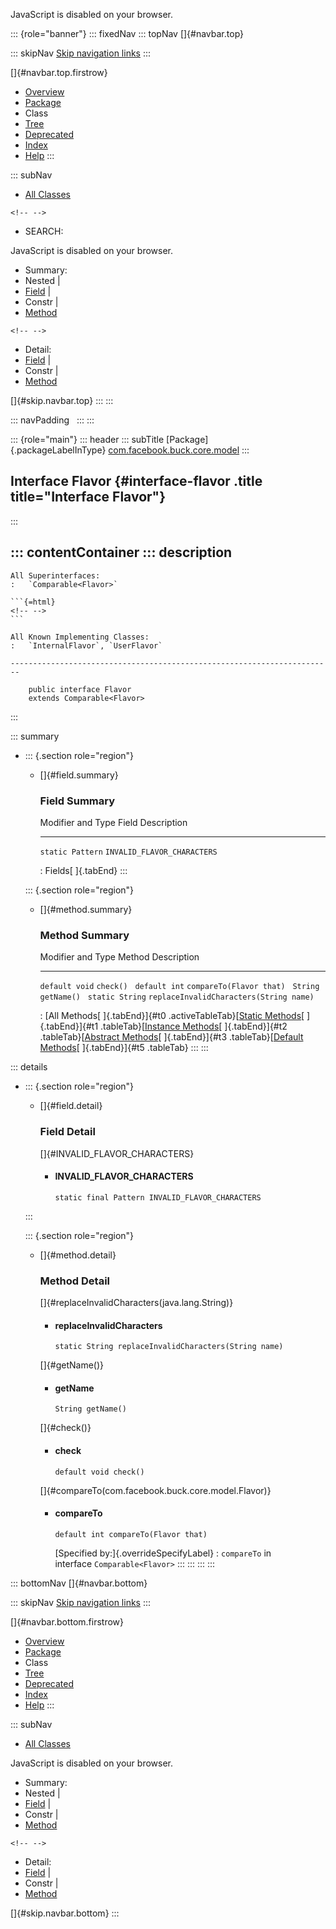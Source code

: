 <div>

JavaScript is disabled on your browser.

</div>

::: {role="banner"}
::: fixedNav
::: topNav
[]{#navbar.top}

::: skipNav
[Skip navigation links](#skip.navbar.top "Skip navigation links")
:::

[]{#navbar.top.firstrow}

-   [Overview](../../../../../index.html)
-   [Package](package-summary.html)
-   Class
-   [Tree](package-tree.html)
-   [Deprecated](../../../../../deprecated-list.html)
-   [Index](../../../../../index-all.html)
-   [Help](../../../../../help-doc.html)
:::

::: subNav
-   [All Classes](../../../../../allclasses.html)

```{=html}
<!-- -->
```
-   SEARCH:

<div>

<div>

JavaScript is disabled on your browser.

</div>

</div>

<div>

-   Summary: 
-   Nested \| 
-   [Field](#field.summary) \| 
-   Constr \| 
-   [Method](#method.summary)

```{=html}
<!-- -->
```
-   Detail: 
-   [Field](#field.detail) \| 
-   Constr \| 
-   [Method](#method.detail)

</div>

[]{#skip.navbar.top}
:::
:::

::: navPadding
 
:::
:::

::: {role="main"}
::: header
::: subTitle
[Package]{.packageLabelInType} [com.facebook.buck.core.model](package-summary.html)
:::

## Interface Flavor {#interface-flavor .title title="Interface Flavor"}
:::

::: contentContainer
::: description
-   

    All Superinterfaces:
    :   `Comparable<Flavor>`

    ```{=html}
    <!-- -->
    ```

    All Known Implementing Classes:
    :   `InternalFlavor`, `UserFlavor`

    ------------------------------------------------------------------------

        public interface Flavor
        extends Comparable<Flavor>
:::

::: summary
-   ::: {.section role="region"}
    -   []{#field.summary}

        ### Field Summary

          Modifier and Type   Field                         Description
          ------------------- ----------------------------- -------------
          `static Pattern`    `INVALID_FLAVOR_CHARACTERS`    

          : Fields[ ]{.tabEnd}
    :::

    ::: {.section role="region"}
    -   []{#method.summary}

        ### Method Summary

          Modifier and Type   Method                                    Description
          ------------------- ----------------------------------------- -------------
          `default void`      `check()`                                  
          `default int`       `compareTo​(Flavor that)`                   
          `String`            `getName()`                                
          `static String`     `replaceInvalidCharacters​(String name)`    

          : [All Methods[ ]{.tabEnd}]{#t0 .activeTableTab}[[Static
          Methods](javascript:show(1);)[ ]{.tabEnd}]{#t1
          .tableTab}[[Instance
          Methods](javascript:show(2);)[ ]{.tabEnd}]{#t2
          .tableTab}[[Abstract
          Methods](javascript:show(4);)[ ]{.tabEnd}]{#t3
          .tableTab}[[Default
          Methods](javascript:show(16);)[ ]{.tabEnd}]{#t5 .tableTab}
    :::
:::

::: details
-   ::: {.section role="region"}
    -   []{#field.detail}

        ### Field Detail

        []{#INVALID_FLAVOR_CHARACTERS}

        -   #### INVALID_FLAVOR_CHARACTERS

                static final Pattern INVALID_FLAVOR_CHARACTERS
    :::

    ::: {.section role="region"}
    -   []{#method.detail}

        ### Method Detail

        []{#replaceInvalidCharacters(java.lang.String)}

        -   #### replaceInvalidCharacters

            ``` methodSignature
            static String replaceInvalidCharacters​(String name)
            ```

        []{#getName()}

        -   #### getName

            ``` methodSignature
            String getName()
            ```

        []{#check()}

        -   #### check

            ``` methodSignature
            default void check()
            ```

        []{#compareTo(com.facebook.buck.core.model.Flavor)}

        -   #### compareTo

            ``` methodSignature
            default int compareTo​(Flavor that)
            ```

            [Specified by:]{.overrideSpecifyLabel}
            :   `compareTo` in interface `Comparable<Flavor>`
    :::
:::
:::
:::

::: bottomNav
[]{#navbar.bottom}

::: skipNav
[Skip navigation links](#skip.navbar.bottom "Skip navigation links")
:::

[]{#navbar.bottom.firstrow}

-   [Overview](../../../../../index.html)
-   [Package](package-summary.html)
-   Class
-   [Tree](package-tree.html)
-   [Deprecated](../../../../../deprecated-list.html)
-   [Index](../../../../../index-all.html)
-   [Help](../../../../../help-doc.html)
:::

::: subNav
-   [All Classes](../../../../../allclasses.html)

<div>

<div>

JavaScript is disabled on your browser.

</div>

</div>

<div>

-   Summary: 
-   Nested \| 
-   [Field](#field.summary) \| 
-   Constr \| 
-   [Method](#method.summary)

```{=html}
<!-- -->
```
-   Detail: 
-   [Field](#field.detail) \| 
-   Constr \| 
-   [Method](#method.detail)

</div>

[]{#skip.navbar.bottom}
:::
